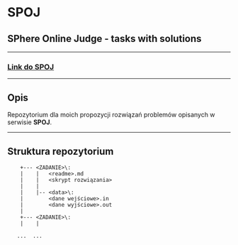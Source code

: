 # SPOJ

## SPhere Online Judge - tasks with solutions

---

### [Link do SPOJ](https://pl.spoj.com/)

---

## Opis

Repozytorium dla moich propozycji rozwiązań problemów
opisanych w serwisie **SPOJ**.

---

## Struktura repozytorium

``` text
    +--- <ZADANIE>\:
    |    |   <readme>.md
    |    |   <skrypt rozwiązania>
    |    |
    |    |-- <data>\:
    |        <dane wejściowe>.in
    |        <dane wyjściowe>.out
    |
    +--- <ZADANIE>\:
    |    |

   ...  ...
```
